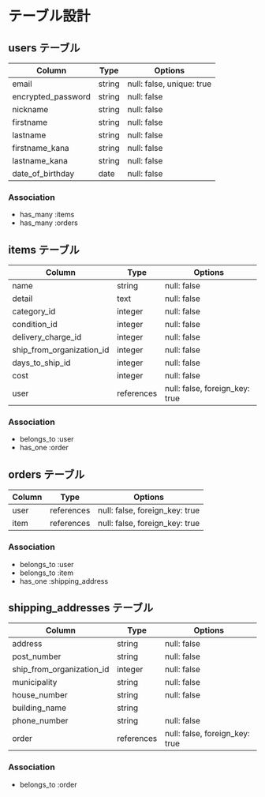 # テーブル設計

## users テーブル

| Column             | Type     | Options                    |
| ------------------ | -------- | -------------------------- |
| email              | string   | null: false,  unique: true |
| encrypted_password | string   | null: false                |
| nickname           | string   | null: false                |
| firstname          | string   | null: false                |
| lastname           | string   | null: false                |
| firstname_kana     | string   | null: false                |
| lastname_kana      | string   | null: false                |
| date_of_birthday   | date     | null: false                |

### Association

- has_many :items 
- has_many :orders

## items テーブル

| Column                    | Type       | Options                        |
| ------------------------- | ---------- | ------------------------------ |
| name                      | string     | null: false                    |
| detail                    | text       | null: false                    |
| category_id               | integer    | null: false                    |
| condition_id              | integer    | null: false                    |
| delivery_charge_id        | integer    | null: false                    |
| ship_from_organization_id | integer    | null: false                    |
| days_to_ship_id           | integer    | null: false                    |
| cost                      | integer    | null: false                    |
| user                      | references | null: false, foreign_key: true |

### Association

- belongs_to :user
- has_one :order

## orders テーブル

| Column      | Type       | Options                        |
| ----------- | ---------- | ------------------------------ |
| user        | references | null: false, foreign_key: true |
| item        | references | null: false, foreign_key: true |

### Association

- belongs_to :user 
- belongs_to :item
- has_one :shipping_address

## shipping_addresses テーブル

| Column                    | Type         | Options                        |
| ------------------------- | ------------ | ------------------------------ |
| address                   | string       | null: false                    |
| post_number               | string       | null: false                    |
| ship_from_organization_id | integer      | null: false                    |
| municipality              | string       | null: false                    |
| house_number              | string       | null: false                    |
| building_name             | string       |                                |
| phone_number              | string       | null: false                    |
| order                     | references   | null: false, foreign_key: true |

### Association
- belongs_to :order
